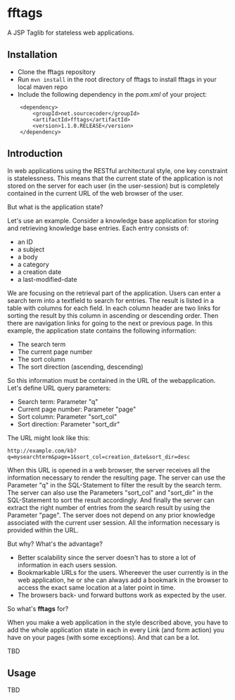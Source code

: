 fftags
======

A JSP Taglib for stateless web applications.

Installation
------------

- Clone the fftags repository
- Run `mvn install` in the root directory of fftags to install fftags in your local maven repo
- Include the following dependency in the *pom.xml* of your project:

```
    <dependency>
        <groupId>net.sourcecoder</groupId>
        <artifactId>fftags</artifactId>
        <version>1.1.0.RELEASE</version>
    </dependency>
```

Introduction
------------

In web applications using the RESTful architectural style, one key constraint is statelessness. This means that the current state of the application is not stored on the server for each user (in the user-session) but is completely contained in the current URL of the web browser of the user.

But what is the application state?

Let's use an example. Consider a knowledge base application for storing and retrieving knowledge base entries. Each entry consists of:

 - an ID
 - a subject 
 - a body
 - a category
 - a creation date
 - a last-modified-date

We are focusing on the retrieval part of the application. Users can enter a  search term into a textfield to search for entries. The result is listed in a table with columns for each field. In each column header are two links for sorting the result by this column in ascending or descending order. Then there are navigation links for going to the next or previous page. In this example, the application state contains the following information:

 - The search term
 - The current page number
 - The sort column
 - The sort direction (ascending, descending)

So this information must be contained in the URL of the webapplication. Let's define URL query parameters:

- Search term: Parameter "q"
- Current page number: Parameter "page"
- Sort column: Parameter "sort_col"
- Sort direction: Parameter "sort_dir"

The URL might look like this:

`http://example.com/kb?q=mysearchterm&page=1&sort_col=creation_date&sort_dir=desc`

When this URL is opened in a web browser, the server receives all the information necessary to render the resulting page. The server can use the Parameter "q" in the SQL-Statement to filter the result by the search term. The server can also use the Parameters "sort_col" and "sort_dir" in the SQL-Statement to sort the result accordingly. And finally the server can extract the right number of entries from the search result by using the Parameter "page". The server does not depend on any prior knowledge associated with the current user session. All the information necessary is provided within the URL.

But why? What's the advantage?

- Better scalability since the server doesn't has to store a lot of information in each users session.
- Bookmarkable URLs for the users. Whereever the user currently is in the web application, he or she can always add a bookmark in the browser to access the exact same location at a later point in time.
- The browsers back- und forward buttons work as expected by the user.

So what's **fftags** for?

When you make a web application in the style described above, you have to add the whole application state in each in every Link (and form action) you have on your pages (with some exceptions). And that can be a lot.

TBD

Usage
-----
TBD
